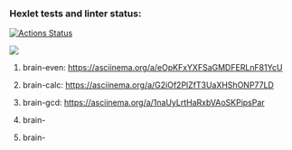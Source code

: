 ### Hexlet tests and linter status:
[![Actions Status](https://github.com/Sindromeg/frontend-project-44/actions/workflows/hexlet-check.yml/badge.svg)](https://github.com/Sindromeg/frontend-project-44/actions)

<a href="https://codeclimate.com/github/Sindromeg/frontend-project-44/maintainability"><img src="https://api.codeclimate.com/v1/badges/3a819d15767c4c6b83b2/maintainability" /></a>

1) brain-even: https://asciinema.org/a/eOpKFxYXFSaGMDFERLnF81YcU

2) brain-calc: https://asciinema.org/a/G2iOf2PlZfT3UaXHShONP77LD

3) brain-gcd: https://asciinema.org/a/1naUyLrtHaRxbVAoSKPipsPar

4) brain-

5) brain-